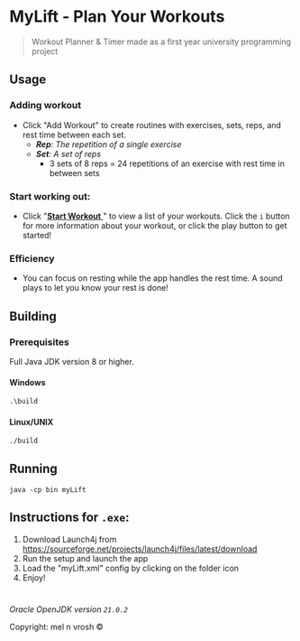 # MyLift - Plan Your Workouts
> Workout Planner & Timer made as a first year university programming project

## Usage
### Adding workout
- Click "Add Workout" to create routines with exercises, sets, reps, and rest time
between each set.
    - ***Rep**: The repetition of a single exercise*
    - ***Set**: A set of reps*
        - 3 sets of 8 reps = 24 repetitions of an exercise with rest time in between sets

### Start working out:
- Click "<u>**Start Workout** </u>" to view a list of your workouts. Click the `i` button for
more information about your workout, or click the play button to get started!

### Efficiency
- You can focus on resting while the app handles the rest time. A sound plays
to let you know your rest is done!

## Building
### Prerequisites
Full Java JDK version 8 or higher.

#### Windows
```cmd
.\build
```
#### Linux/UNIX
```sh
./build
```

## Running

```
java -cp bin myLift
```

## Instructions for `.exe`:
 
1. Download Launch4j from https://sourceforge.net/projects/launch4j/files/latest/download
2. Run the setup and launch the app
3. Load the "myLift.xml" config by clicking on the folder icon
4. Enjoy!
# 

*Oracle OpenJDK version `21.0.2`*

Copyright: mel n vrosh ©️
